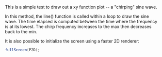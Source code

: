 This is a simple test to draw out a xy function plot -- a "chirping" sine wave.

In this method, the line() function is called within a loop to draw the sine wave. The time elapsed is computed between the time where the frequency is at its lowest. The chirp frequency increases to the max then decreases back to the min.

It is also possible to initialize the screen using a faster 2D renderer:  
```Java
fullScreen(P2D);
```
